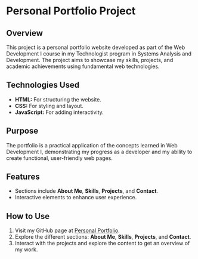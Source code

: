 # Personal Portfolio Project

## Overview
This project is a personal portfolio website developed as part of the Web Development I course in my Technologist program in Systems Analysis and Development. The project aims to showcase my skills, projects, and academic achievements using fundamental web technologies.

## Technologies Used
- **HTML:** For structuring the website.
- **CSS:** For styling and layout.
- **JavaScript:** For adding interactivity.

## Purpose
The portfolio is a practical application of the concepts learned in Web Development I, demonstrating my progress as a developer and my ability to create functional, user-friendly web pages.

## Features
- Sections include **About Me**, **Skills**, **Projects**, and **Contact**.
- Interactive elements to enhance user experience.

## How to Use
1. Visit my GitHub page at [Personal Portfolio](https://314erry.github.io/ProjetoC1-devweb1/).
2. Explore the different sections: **About Me**, **Skills**, **Projects**, and **Contact**.
3. Interact with the projects and explore the content to get an overview of my work.
